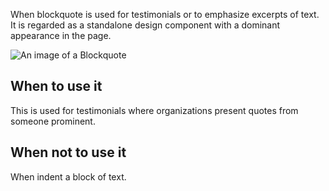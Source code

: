 When blockquote is used for testimonials or to emphasize excerpts of text. It is regarded as a standalone design component with a dominant appearance in the page.

![An image of a Blockquote](https://inno-ecl.s3.amazonaws.com/media/images/EC/Blockquote/Blockquote_996-1140px.svg)

## When to use it

This is used for testimonials where organizations present quotes from someone prominent.

## When not to use it

When indent a block of text.

